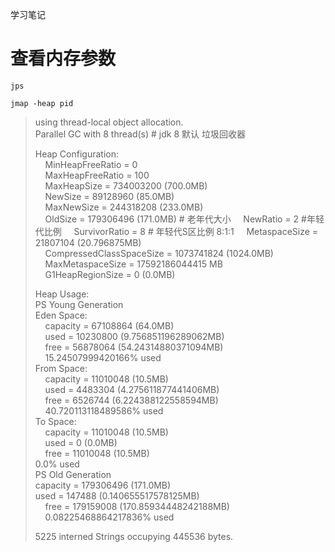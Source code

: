 学习笔记

# 查看内存参数

`jps`

`jmap -heap pid`

> using thread-local object allocation.  
> Parallel GC with 8 thread(s) # jdk 8 默认 垃圾回收器
> 
> Heap Configuration:  
>     MinHeapFreeRatio = 0  
>     MaxHeapFreeRatio = 100  
>     MaxHeapSize = 734003200 (700.0MB)  
>     NewSize = 89128960 (85.0MB)  
>     MaxNewSize = 244318208 (233.0MB)  
>     OldSize = 179306496 (171.0MB) # 老年代大小
>     NewRatio = 2 #年轻代比例
>     SurvivorRatio = 8 # 年轻代S区比例 8:1:1
>     MetaspaceSize = 21807104 (20.796875MB)  
>     CompressedClassSpaceSize = 1073741824 (1024.0MB)  
>     MaxMetaspaceSize = 17592186044415 MB  
>     G1HeapRegionSize = 0 (0.0MB)
> 
> Heap Usage:  
> PS Young Generation  
> Eden Space:  
>     capacity = 67108864 (64.0MB)  
>     used = 10230800 (9.756851196289062MB)  
>     free = 56878064 (54.24314880371094MB)  
>     15.24507999420166% used  
> From Space:  
>     capacity = 11010048 (10.5MB)  
>     used = 4483304 (4.275611877441406MB)  
>     free = 6526744 (6.224388122558594MB)  
>     40.720113118489586% used  
> To Space:  
>     capacity = 11010048 (10.5MB)  
>     used = 0 (0.0MB)  
>     free = 11010048 (10.5MB)  
> 0.0% used  
> PS Old Generation  
> capacity = 179306496 (171.0MB)  
> used = 147488 (0.140655517578125MB)  
>     free = 179159008 (170.85934448242188MB)  
>     0.08225468864217836% used
> 
> 5225 interned Strings occupying 445536 bytes.
>

